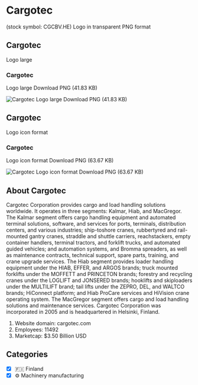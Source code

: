 # Cargotec
 (stock symbol: CGCBV.HE) Logo in transparent PNG format

## Cargotec
 Logo large

### Cargotec
 Logo large Download PNG (41.83 KB)

![Cargotec
 Logo large Download PNG (41.83 KB)](/img/orig/CGCBV.HE_BIG-9de572a5.png)

## Cargotec
 Logo icon format

### Cargotec
 Logo icon format Download PNG (63.67 KB)

![Cargotec
 Logo icon format Download PNG (63.67 KB)](/img/orig/CGCBV.HE-39ec4a53.png)

## About Cargotec


Cargotec Corporation provides cargo and load handling solutions worldwide. It operates in three segments: Kalmar, Hiab, and MacGregor. The Kalmar segment offers cargo handling equipment and automated terminal solutions, software, and services for ports, terminals, distribution centers, and various industries; ship-toshore cranes, rubbertyred and rail-mounted gantry cranes, straddle and shuttle carriers, reachstackers, empty container handlers, terminal tractors, and forklift trucks, and automated guided vehicles; and automation systems, and Bromma spreaders, as well as maintenance contracts, technical support, spare parts, training, and crane upgrade services. The Hiab segment provides loader handling equipment under the HIAB, EFFER, and ARGOS brands; truck mounted forklifts under the MOFFETT and PRINCETON brands; forestry and recycling cranes under the LOGLIFT and JONSERED brands; hooklifts and skiploaders under the MULTILIFT brand; tail lifts under the ZEPRO, DEL, and WALTCO brands; HiConnect platform; and Hiab ProCare services and HiVision crane operating system. The MacGregor segment offers cargo and load handling solutions and maintenance services. Cargotec Corporation was incorporated in 2005 and is headquartered in Helsinki, Finland.

1. Website domain: cargotec.com
2. Employees: 11492
3. Marketcap: $3.50 Billion USD


## Categories
- [x] 🇫🇮 Finland
- [x] ⚙️ Machinery manufacturing
